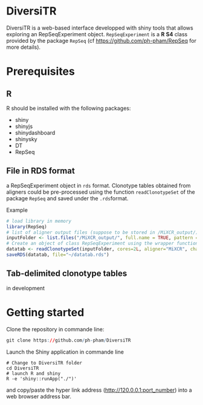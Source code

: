 # DiversiTR

DiversiTR is a web-based interface developped with shiny tools that allows exploring an RepSeqExperiment object. ```RepSeqExperiment``` is a **R** **S4** class provided by the package ```RepSeq``` (cf https://github.com/ph-pham/RepSeq for more details). 

# Prerequisites
## R
R should be installed with the following packages:
* shiny
* shinyjs
* shinydashboard
* shinysky
* DT
* RepSeq

## File in RDS format
a RepSeqExperiment object in ```rds``` format. Clonotype tables obtained from aligners could be pre-processed using the function ```readClonotypeSet``` of the package ```RepSeq``` and saved under the ```.rds```format.

Example
```r
# load library in memory
library(RepSeq)
# list of aligner output files (suppose to be stored in /MiXCR_output/) 
inputFolder <- list.files("/MiXCR_output/", full.name = TRUE, pattern = ".tsv")
# Create an object of class RepSeqExperiment using the wrapper function readClonotypeSet
datatab <- readClonotypeSet(inputFolder, cores=2L, aligner="MiXCR", chain="A", sampleinfo=NULL, keep.ambiguous=FALSE, keep.unproductive=FALSE, aa.th=8) 
saveRDS(datatab, file="~/datatab.rds")
```

## Tab-delimited clonotype tables
in development

# Getting started

Clone the repository in commande line:
```r
git clone https://github.com/ph-pham/DiversiTR
```

Launch the Shiny application in commande line
```
# Change to DiversiTR folder
cd DiversiTR
# launch R and shiny
R -e 'shiny::runApp("./")'
```
and copy/paste the hyper link address (http://120.0.0.1:port_number) into a web browser address bar.